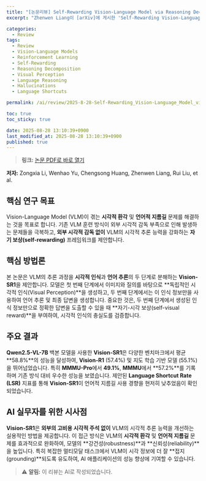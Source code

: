 ```yaml
---
title: "[논문리뷰] Self-Rewarding Vision-Language Model via Reasoning Decomposition"
excerpt: "Zhenwen Liang이 [arXiv]에 게시한 'Self-Rewarding Vision-Language Model via Reasoning Decomposition' 논문에 대한 자세한 리뷰입니다."

categories:
  - Review
tags:
  - Review
  - Vision-Language Models
  - Reinforcement Learning
  - Self-Rewarding
  - Reasoning Decomposition
  - Visual Perception
  - Language Reasoning
  - Hallucinations
  - Language Shortcuts

permalink: /ai/review/2025-8-28-Self-Rewarding_Vision-Language_Model_via_Reasoning_Decomposition/

toc: true
toc_sticky: true

date: 2025-08-28 13:10:39+0900
last_modified_at: 2025-08-28 13:10:39+0900
published: true
---
```

> **링크:** [논문 PDF로 바로 열기](https://arxiv.org/abs/2508.19652)

**저자:** Zongxia Li, Wenhao Yu, Chengsong Huang, Zhenwen Liang, Rui Liu, et al.



## 핵심 연구 목표
Vision-Language Model (VLM)이 겪는 **시각적 환각** 및 **언어적 지름길** 문제를 해결하는 것을 목표로 합니다. 기존 VLM 훈련 방식이 외부 시각적 감독 부족으로 인해 발생하는 문제들을 극복하고, **외부 시각적 감독 없이** VLM의 시각적 추론 능력을 강화하는 **자기 보상(self-rewarding)** 프레임워크를 제안합니다.

## 핵심 방법론
본 논문은 VLM의 추론 과정을 **시각적 인식**과 **언어 추론**의 두 단계로 분해하는 **Vision-SR1**을 제안합니다. 모델은 첫 번째 단계에서 이미지와 질의를 바탕으로 **독립적인 시각적 인식(Visual Perception)**을 생성하고, 두 번째 단계에서는 이 인식 정보만을 사용하여 언어 추론 및 최종 답변을 생성합니다. 중요한 것은, 두 번째 단계에서 생성된 인식 정보만으로 정확한 답변을 도출할 수 있을 때 **자기-시각 보상(self-visual reward)**을 부여하여, 시각적 인식의 충실도를 검증합니다.

## 주요 결과
**Qwen2.5-VL-7B** 백본 모델을 사용한 **Vision-SR1**은 다양한 벤치마크에서 평균 **58.8%**의 성능을 달성하여, **Vision-R1** (57.4%) 및 지도 학습 기반 모델 (55.1%)을 뛰어넘었습니다. 특히 **MMMU-Pro**에서 **49.1%**, **MMMU**에서 **57.2%**를 기록하며 기존 방식 대비 우수한 성능을 보였습니다. 제안된 **Language Shortcut Rate (LSR)** 지표를 통해 **Vision-SR1**이 언어적 지름길 사용 경향을 현저히 낮추었음이 확인되었습니다.

## AI 실무자를 위한 시사점
**Vision-SR1**은 **외부의 고비용 시각적 주석 없이** VLM의 시각적 추론 능력을 개선하는 실용적인 방법을 제공합니다. 이 접근 방식은 VLM의 **시각적 환각** 및 **언어적 지름길** 문제를 효과적으로 완화하여, 모델의 **강건성(robustness)**과 **신뢰성(reliability)**을 높입니다. 특히 복잡한 멀티모달 태스크에서 VLM이 시각 정보에 더 잘 **접지(grounding)**되도록 유도하여, AI 애플리케이션의 성능 향상에 기여할 수 있습니다.

> ⚠️ **알림:** 이 리뷰는 AI로 작성되었습니다.